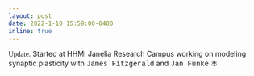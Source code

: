 ```yaml
---
layout: post
date: 2022-1-10 15:59:00-0400
inline: true  
---
```

<span style="font-family: Copperplate, fantasy;">Update.</span> Started at HHMI Janelia Research Campus working on modeling synaptic plasticity with <span style="font-family: 'Courier New', monospace;">James Fitzgerald</span> and <span style="font-family: 'Courier New', monospace;">Jan Funke</span> 🪰


